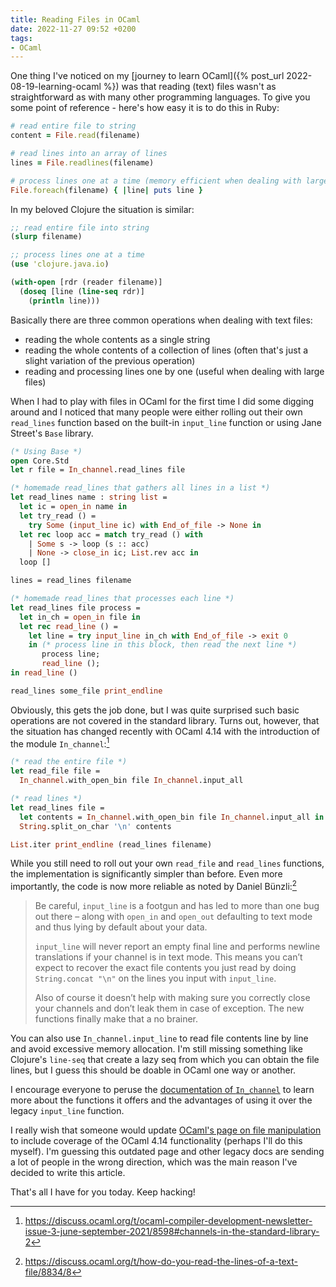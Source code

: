 ```yaml
---
title: Reading Files in OCaml
date: 2022-11-27 09:52 +0200
tags:
- OCaml
---
```


One thing I've noticed on my [journey to learn OCaml]({% post_url
2022-08-19-learning-ocaml %}) was that reading (text) files wasn't as
straightforward as with many other programming languages. To give you some point
of reference - here's how easy it is to do this in Ruby:

``` ruby
# read entire file to string
content = File.read(filename)

# read lines into an array of lines
lines = File.readlines(filename)

# process lines one at a time (memory efficient when dealing with large files)
File.foreach(filename) { |line| puts line }
```

In my beloved Clojure the situation is similar:

``` clojure
;; read entire file into string
(slurp filename)

;; process lines one at a time
(use 'clojure.java.io)

(with-open [rdr (reader filename)]
  (doseq [line (line-seq rdr)]
    (println line)))
```

Basically there are three common operations when
dealing with text files:

- reading the whole contents as a single string
- reading the whole contents of a collection of lines (often that's just a slight variation of the previous operation)
- reading and processing lines one by one (useful when dealing with large files)

When I had to play with files in OCaml for the first time I did some digging
around and I noticed that many people were either rolling out their own
`read_lines` function based on the built-in `input_line` function or using Jane
Street's `Base` library.

``` ocaml
(* Using Base *)
open Core.Std
let r file = In_channel.read_lines file

(* homemade read_lines that gathers all lines in a list *)
let read_lines name : string list =
  let ic = open_in name in
  let try_read () =
    try Some (input_line ic) with End_of_file -> None in
  let rec loop acc = match try_read () with
    | Some s -> loop (s :: acc)
    | None -> close_in ic; List.rev acc in
  loop []

lines = read_lines filename

(* homemade read_lines that processes each line *)
let read_lines file process =
  let in_ch = open_in file in
  let rec read_line () =
    let line = try input_line in_ch with End_of_file -> exit 0
    in (* process line in this block, then read the next line *)
       process line;
       read_line ();
in read_line ()

read_lines some_file print_endline
```

Obviously, this gets the job done, but I was quite surprised such basic
operations are not covered in the standard library. Turns out, however, that the
situation has changed recently with OCaml 4.14 with the introduction of the
module `In_channel`:[^1]

``` ocaml
(* read the entire file *)
let read_file file =
  In_channel.with_open_bin file In_channel.input_all

(* read lines *)
let read_lines file =
  let contents = In_channel.with_open_bin file In_channel.input_all in
  String.split_on_char '\n' contents

List.iter print_endline (read_lines filename)
```

While you still need to roll out your own `read_file` and `read_lines`
functions, the implementation is significantly simpler than before. Even more
importantly, the code is now more reliable as noted by Daniel Bünzli:[^2]

> Be careful, `input_line` is a footgun and has led to more than one bug out there – along with `open_in` and `open_out` defaulting to text mode and thus lying by default about your data.
>
> `input_line` will never report an empty final line and performs newline translations if your channel is in text mode. This means you can’t expect to recover the exact file contents you just read by doing `String.concat "\n"` on the lines you input with `input_line`.
>
> Also of course it doesn’t help with making sure you correctly close your channels and don’t leak them in case of exception. The new functions finally make that a no brainer.

You can also use `In_channel.input_line` to read file contents line by line and
avoid excessive memory allocation. I'm still missing something like Clojure's
`line-seq` that create a lazy seq from which you can obtain the file lines, but
I guess this should be doable in OCaml one way or another.

I encourage everyone to peruse the [documentation of
`In_channel`](https://v2.ocaml.org/api/In_channel.html) to learn more about the
functions it offers and the advantages of using it over the legacy `input_line`
function.

I really wish that someone would update [OCaml's page on file
manipulation](https://ocaml.org/docs/file-manipulation) to include coverage of
the OCaml 4.14 functionality (perhaps I'll do this myself).  I'm guessing this
outdated page and other legacy docs are sending a lot of people in the wrong
direction, which was the main reason I've decided to write this article.

That's all I have for you today. Keep hacking!

[^1]: <https://discuss.ocaml.org/t/ocaml-compiler-development-newsletter-issue-3-june-september-2021/8598#channels-in-the-standard-library-2>
[^2]: <https://discuss.ocaml.org/t/how-do-you-read-the-lines-of-a-text-file/8834/8>
